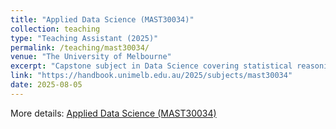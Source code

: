 ```yaml
---
title: "Applied Data Science (MAST30034)"
collection: teaching
type: "Teaching Assistant (2025)"
permalink: /teaching/mast30034/
venue: "The University of Melbourne"
excerpt: "Capstone subject in Data Science covering statistical reasoning, computing, and communication with big data."
link: "https://handbook.unimelb.edu.au/2025/subjects/mast30034"
date: 2025-08-05
---
```


More details: [Applied Data Science (MAST30034)](https://handbook.unimelb.edu.au/2025/subjects/mast30034)
